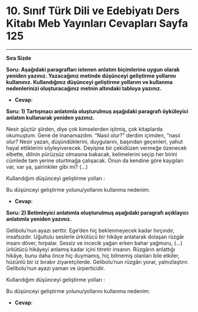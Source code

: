 # 10. Sınıf Türk Dili ve Edebiyatı Ders Kitabı Meb Yayınları Cevapları Sayfa 125

---

**Sıra Sizde**

**Soru: Aşağıdaki paragrafları istenen anlatım biçimlerine uygun olarak yeniden yazınız. Yazacağınız metinde düşünceyi geliştirme yollarını kullanınız. Kullandığınız düşünceyi geliştirme yollarım ve kullanma nedenlerinizi oluşturacağınız metnin altındaki tabloya yazınız.**

-   **Cevap**:

**Soru: 1) Tartışmacı anlatımla oluşturulmuş aşağıdaki paragrafı öyküleyici anlatım kullanarak yeniden yazınız.**

Nesir güçtür şiirden, diye çok kimselerden işitmiş, çok kitaplarda okumuştum. Gene de inanamazdım. “Nasıl olur?” derdim içimden, “nasıl olur? Nesir yazan, düşündüklerini, duygularını, başından geçenleri, yahut hayal ettiklerini söyleyiverecek. Deyişine bir çekidüzen vermeğe özenecek elbette, dilinin pürüzsüz olmasına bakacak, kelimelerini seçip her birini cümlede tam yerine oturtmağa çalışacak. Onun da kendine göre kaygıları var, var ya, şairinkiler gibi mi? (…)

Kullandığım düşünceyi geliştirme yolları :

 Bu düşünceyi geliştirme yolunu/yollarını kullanma nedenim:

-   **Cevap**:

**Soru: 2) Betimleyici anlatımla oluşturulmuş aşağıdaki paragrafı açıklayıcı anlatımla yeniden yazınız.**

Gelibolu’nun ayazı serttir. Ege’den hiç beklenmeyecek kadar hırçındır, insafsızdır. Uğultulu seslerle ürkütücü bir hikâye anlatarak dolaşan rüzgâr insanı döver, hırpalar. Sessiz ve incecik yağan erken bahar yağmuru, (…) ürkütücü hikâyeyi anlamış kadar içini titretir insanın. Rüzgârın anlattığı hikâye, bunu daha önce hiç duymamış, hiç bilmemiş olanları bile etkiler, hüzünlü bir iz bırakır ziyaretçilerde. Gelibolu’nun rüzgârı yorar, yalnızlaştırır. Gelibolu’nun ayazı yaman ve ürperticidir.

Kullandığım düşünceyi geliştirme yolları :

 Bu düşünceyi geliştirme yolunu/yollarını kullanma nedenim:

-   **Cevap**: